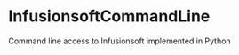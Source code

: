 InfusionsoftCommandLine
=======================

Command line access to Infusionsoft implemented in Python
